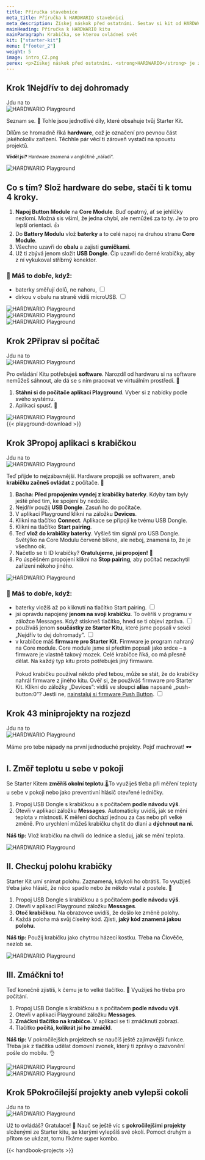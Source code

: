 ```yaml
---
title: Příručka stavebnice
meta_title: Příručka k HARDWARIO stavebnici
meta_description: Získej náskok před ostatními. Sestav si kit od HARDWARIO a vytvoř svůj vlastní IoT projekt. Máme příručku a rady pro budoucí digitální borce.
mainHeading: Příručka k HARDWARIO kitu
mainParagraph: Krabička, se kterou ovládneš svět
kit: ["starter-kit"]
menu: ["footer_2"]
weight: 5
image: intro_CZ.png
perex: <p>Získej náskok před ostatními. <strong>HARDWARIO</strong> je zábavný nástroj, se kterým pochopíš a navrhneš <strong>internet věcí</strong> (IoT). To znamená, že ze všeho, třeba i ze svojí židle, vytvoříš chytré zařízení a <strong>propojíš ho se svým počítačem nebo mobilem</strong>. Díky tomu začneš digitálně vylepšovat svůj domov, třídu a klidně i celé město a svět.</p><p>Základní sadou pro začátek je <strong>Starter Kit</strong>, ale časem ho můžeš vylepšit o rozšiřující kity. Podívej se, jak postavíš své první chytré zařízení a jak vytvoříš projekty, kterými ohromíš kámoše, rodinu i nás. 👌</p>
---
```

<div class="collapsor__item">
<div class="collapsor__header">
<div class="row">
<div class = "col-md-6 align-self-center">
<h2><span>Krok 1</span>Nejdřív to dej dohromady</h2>
<span class = "font-red font-font2 font-weight-bold font-15 text-decoration-underline">Jdu na to</span>
</div>
<div class = "col-md-6 align-self-center">
<img src="/_assets/images/starter-kit/2-ilustrace-devce-sestavuje-KIT-korektura.png" alt="HARDWARIO Playground" style = "max-width:100%">
</div>
</div>
</div>

<div class="collapsor__body">
<div class="row">
<div class = "col-md-6 align-self-center">
<div class = "handbook__perex">
<p>Seznam se. 👋 Tohle jsou jednotlivé díly, které obsahuje tvůj Starter Kit.</p>
</div>
<p>Dílům se hromadně říká <strong>hardware</strong>, což je označení pro pevnou část jakéhokoliv zařízení. Těchhle pár věcí ti zároveň vystačí na spoustu projektů.</p>
<p><small><strong>Věděl jsi?</strong> Hardware znamená v angličtině „nářadí”.</small></p>
</div>
<div class = "col-md-6 align-self-center">
<img src="/_assets/images/starter-kit/3-infografika-dily-kitu.png" alt="HARDWARIO Playground" style = "max-width:100%">
</div>
</div>

<div class="row">
<div class = "col-12">
<h2 class = "handbook__title">Co s tím? Slož hardware do sebe, stačí ti k tomu 4 kroky.</h2>
</div>
<div class = "col-md-6 align-self-center">
<ol>
<li><strong>Napoj Button Module</strong> na <strong>Core Module</strong>. Buď opatrný, ať se jehličky nezlomí. Možná sis všiml, že jedna chybí, ale nemůžeš za to ty. Je to pro lepší orientaci. 👍</li>
<li>Do <strong>Battery Modulu</strong> vlož <strong>baterky</strong> a to celé napoj na druhou stranu <strong>Core Module</strong>.</li>
<li>Všechno uzavři do <strong>obalu</strong> a zajisti <strong>gumičkami</strong>.</li>
<li>Už ti zbývá jenom složit <strong>USB Dongle</strong>. Čip uzavři do černé krabičky, aby z ní vykukoval stříbrný konektor.</li>
</ol>

<h3>🙌 Máš to dobře, když:</h3>
<ul class = "checklist">
<li>
<label class="checkbox">baterky směřují dolů, ne nahoru,
<input type="checkbox">
<span class="checkmark"></span>
</label>
</li>
<li>
<label class="checkbox">dírkou v obalu na straně vidíš microUSB.
<input type="checkbox">
<span class="checkmark"></span>
</label>
</li>
</ul>
</div>
<div class = "col-md-6 align-self-center">
<img src="/_assets/images/starter-kit/skladacka.gif" alt="HARDWARIO Playground" style = "max-width:100%">
</div>

<div class = "col-md-6 align-self-center">
<img src="/_assets/images/starter-kit/mas-to-dobre-1.jpg" alt="HARDWARIO Playground" style = "max-width:100%">
</div>
<div class = "col-md-6 align-self-center">
<img src="/_assets/images/starter-kit/mas-to-dobre-2.jpg" alt="HARDWARIO Playground" style = "max-width:100%">
</div>
</div>
</div>
</div>


<div class="collapsor__item">
<div class="collapsor__header">
<div class="row">
<div class = "col-md-6 align-self-center">
<h2><span>Krok 2</span>Připrav si počítač</h2>
<span class = "font-red font-font2 font-weight-bold font-15 text-decoration-underline">Jdu na to</span>
</div>
<div class = "col-md-6 align-self-center">
<img src="/_assets/images/starter-kit/4-ilustrace-kluk-u-PC-s-KITem.png" alt="HARDWARIO Playground" style = "max-width:100%">
</div>
</div>

</div>

<div class="collapsor__body">
<div class="row">
<div class = "col-md-6 align-self-center ">
<div class = "handbook__perex">
<p>Pro ovládání Kitu potřebuješ <strong>software</strong>. Narozdíl od hardwaru si na software nemůžeš sáhnout, ale dá se s ním pracovat ve virtuálním prostředí. 🤖</p>
</div>
<ol>
<li><strong>Stáhni si do počítače aplikaci Playground</strong>. Vyber si z nabídky podle svého systému.</li>
<li>Aplikaci spusť. 🚀</li>
</ol>
</div>
<div class = "col-md-6 align-self-center text-center">
<img src="/_assets/images/starter-kit/gif-ikonka-playground.gif" alt="HARDWARIO Playground" style = "max-width:100%">
</div>
<div class = "col-md-8 text-left">
{{< playground-download >}}
</div>
</div>

</div>
</div>

<div class="collapsor__item">
<div class="collapsor__header">
<div class="row">
<div class = "col-md-6 align-self-center">
<h2><span>Krok 3</span>Propoj aplikaci s krabičkou</h2>
<span class = "font-red font-font2 font-weight-bold font-15 text-decoration-underline">Jdu na to</span>
</div>
<div class = "col-md-6 align-self-center">
<img src="/_assets/images/starter-kit/5-ilustrace-kluk-zapojuje-Dongle.png" alt="HARDWARIO Playground" style = "max-width:100%">
</div>
</div>

</div>

<div class="collapsor__body">
<div class="row justify-content-center">
<div class = "col-md-8 text-center">
<div class = "handbook__perex">
<p>Teď přijde to nejzábavnější. Hardware propojíš se softwarem, aneb <strong>krabičku začneš ovládat</strong> z počítače. 🤘</p>
</div>
</div>
</div>
<div class="row">
<div class = "col-md-6">
<ol>
<li><strong>Bacha: Před propojením vyndej z krabičky baterky</strong>. Kdyby tam byly ještě před tím, ke spojení by nedošlo.</li>
<li>Nejdřív použij <strong>USB Dongle</strong>. Zasuň ho do počítače.</li>
<li>V aplikaci Playground klikni na záložku <strong>Devices</strong>.</li>
<li>Klikni na tlačítko <strong>Connect</strong>. Aplikace se připojí ke tvému USB Dongle.</li>
<li>Klikni na tlačítko <strong>Start pairing</strong>.</li>
<li>Teď <strong>vlož do krabičky baterky</strong>. Vyšleš tím signál pro USB Dongle. Světýlko na Core Modulu červeně blikne, ale neboj, znamená to, že je všechno ok.</li>
<li>Načetlo se ti ID krabičky? <strong>Gratulujeme, jsi propojen!</strong> 👏</li>
<li>Po úspěšném propojení klikni na <strong>Stop pairing</strong>, aby počítač nezachytil zařízení někoho jiného.</li>
</ol>
</div>
<div class = "col-md-6">
<img src="/_assets/images/starter-kit/connect-gif.gif" alt="HARDWARIO Playground" style = "max-width:100%">
</div>
</div>
<div class="row">
<div class = "col-md-8">
<h3>🙌 Máš to dobře, když:</h3>
<ul class = "checklist">
<li>
<label class="checkbox">baterky vložíš až po kliknutí na tlačítko Start pairing.
<input type="checkbox">
<span class="checkmark"></span>
</label>
</li>
<li>
<label class="checkbox">jsi opravdu napojený <strong>jenom na svoji krabičku</strong>. To ověříš v programu v záložce Messages. Když stiskneš tlačítko, hned se ti objeví zpráva.
<input type="checkbox">
<span class="checkmark"></span>
</label>
</li>
<li>
<label class="checkbox">používáš jenom <strong>součástky ze Starter Kitu</strong>, které jsme popsali v sekci  „Nejdřív to dej dohromady”.
<input type="checkbox">
<span class="checkmark"></span>
</label>
</li>
<li>
<label class="checkbox">v krabičce máš <strong>firmware pro Starter Kit</strong>. Firmware je program nahraný na Core module. Core module jsme si předtím popsali jako srdce – a firmware je vlastně takový mozek. Celé krabičce říká, co má přesně dělat. Na každý typ kitu proto potřebuješ jiný firmware.<br/><br/>
Pokud krabičku používal někdo před tebou, může se stát, že do krabičky nahrál firmware z jiného kitu. Ověř si, že používáš firmware pro Starter Kit. Klikni do záložky „Devices”: vidíš ve sloupci <strong>alias</strong> napsané „push-button:0”? Jestli ne, <a href = "/cs/academy/jak-nahrat-firmware/">nainstaluj si firmware Push Button</a>.
<input type="checkbox">
<span class="checkmark"></span>
</label>
</li>
</ul>
</div>
</div>
</div>
</div>


<div class="collapsor__item">
<div class="collapsor__header">
<div class="row">
<div class = "col-md-6 align-self-center">
<h2><span>Krok 4</span>3 miniprojekty na rozjezd</h2>
<span class = "font-red font-font2 font-weight-bold font-15 text-decoration-underline">Jdu na to</span>
</div>
<div class = "col-md-6 align-self-center">
<img src="/_assets/images/starter-kit/6-ilustrace-devce-meri-teplotu.png" alt="HARDWARIO Playground" style = "max-width:100%">
</div>
</div>

</div>

<div class="collapsor__body">
<div class="row justify-content-center">
<div class = "col-md-9 handbook__perex text-center">
<p>Máme pro tebe nápady na první jednoduché projekty. Pojď machrovat! 🕶️</p>
</div>
</div>
<div class="row">
<div class = "col-12">
<h2 class = "handbook__title">I. Změř teplotu u sebe v pokoji</h2>
</div>
<div class = "col-md-6">

<p>Se Starter Kitem <strong>změříš okolní teplotu</strong>.🌡To využiješ třeba při měření teploty u sebe v pokoji nebo jako preventivní hlásič otevřené ledničky.</p>

<ol>
<li>Propoj USB Dongle s krabičkou a s počítačem <strong>podle návodu výš</strong>.</li>
<li>Otevři v aplikaci záložku <strong>Messages</strong>. Automaticky uvidíš, jak se mění teplota v místnosti. K měření dochází jednou za čas nebo při velké změně. Pro urychlení můžeš krabičku chytit do dlaní a <strong>dýchnout na ni</strong>.</li>
</ol>
<p><strong>Náš tip:</strong> Vlož krabičku na chvíli do lednice a sleduj, jak se mění teplota.</p>

</div>
<div class = "col-md-6">
<img src="/_assets/images/starter-kit/mereni-dechu.png" alt="HARDWARIO Playground" style = "max-width:100%">
</div>
</div>

<div class="row">
<div class = "col-12 ">
<h2 class = "handbook__title">II. Checkuj polohu krabičky</h2>
</div>
<div class = "col-md-6">
<p>Starter Kit umí snímat polohu. Zaznamená, kdykoli ho obrátíš. To využiješ třeba jako hlásič, že něco spadlo nebo že někdo vstal z postele. 🖖</p>
<ol>
<li>Propoj USB Dongle s krabičkou a s počítačem <strong>podle návodu výš</strong>.</li>
<li>Otevři v aplikaci Playground záložku <strong>Messages</strong>.</li>
<li><strong>Otoč krabičkou</strong>. Na obrazovce uvidíš, že došlo ke změně polohy.</li>
<li>Každá poloha má svůj číselný kód. Zjisti, <strong>jaký kód znamená jakou polohu</strong>.</li>
</ol>
<p><strong>Náš tip:</strong> Použij krabičku jako chytrou házecí kostku. Třeba na Člověče, nezlob se.</p>
</div>
<div class = "col-md-6">
<img src="/_assets/images/starter-kit/zmena-polohy.png" alt="HARDWARIO Playground" style = "max-width:100%">
</div>
</div>

<div class="row">
<div class = "col-12">
<h2 class = "handbook__title">III. Zmáčkni to!</h2>
</div>
<div class = "col-md-6">
<p>Teď konečně zjistíš, k čemu je to velké tlačítko. 🤔 Využiješ ho třeba pro počítání.</p>
<ol>
<li>Propoj USB Dongle s krabičkou a s počítačem <strong>podle návodu výš</strong>.</li>
<li>Otevři v aplikaci Playground záložku <strong>Messages</strong>.</li>
<li><strong>Zmáčkni tlačítko na krabičce.</strong> V aplikaci se ti zmáčknutí zobrazí. </li>
<li>Tlačítko <strong>počítá, kolikrát jsi ho zmáčkl</strong>.</li>
</ol>
<p><strong>Náš tip:</strong> V pokročilejších projektech se naučíš ještě zajímavější funkce. Třeba jak z tlačítka udělat domovní zvonek, který ti zprávy o zazvonění pošle do mobilu. 👌</p>

</div>
<div class = "col-md-6">
<img src="/_assets/images/starter-kit/pocitani-akce.png" alt="HARDWARIO Playground" style = "max-width:100%">
</div>
</div>

<div class="row justify-content-center">
<div class = "col-md-8">
<img src="/_assets/images/starter-kit/9-komiks.png" alt="HARDWARIO Playground" style = "max-width:100%">
</div>
</div>
</div>
</div>

<div class="collapsor__item">
<div class="collapsor__header">
<div class="row">
<div class = "col-md-6 align-self-center">
<h2><span>Krok 5</span>Pokročilejší projekty aneb vylepši cokoli</h2>
<span class = "font-red font-font2 font-weight-bold font-15 text-decoration-underline">Jdu na to</span>
</div>
<div class = "col-md-6 align-self-center">
<img src="/_assets/images/starter-kit/7-ilustrace-kluk-sestavuje-zvonek.png" alt="HARDWARIO Playground" style = "max-width:100%">
</div>
</div>

</div>

<div class="collapsor__body">
<div class="row justify-content-center">
<div class = "col-md-8 handbook__perex text-center">
<p>Už to ovládáš? Gratulace! 👏 Nauč se ještě víc s <strong>pokročilejšími projekty</strong> složenými ze Starter kitu, se kterými vylepšíš své okolí. Pomoct druhým a přitom se ukázat, tomu říkáme super kombo.</p>
</div>
</div>

{{< handbook-projects >}}
</div>
</div>
